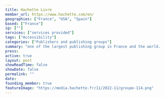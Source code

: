 ```yaml
---
title: Hachette Livre
member_url: https://www.hachette.com/en/
geographies: ["France", "USA", "Spain"]
based: ["France"]
ig: [""] 
services: ["services provided"] 
tags: ["Accessibility"]
categories: ["Publishers and publishing groups"]
summary: "one of the largest publishing group in France and the world. EDRLab founding member."
press:
active: true
layout: post
showReadTime: false
showDate: false
permalink: ""
date: 
founding_member: true
featureImage: "https://media.hachette.fr/11/2022-11/groupe-114.png"
---
```

